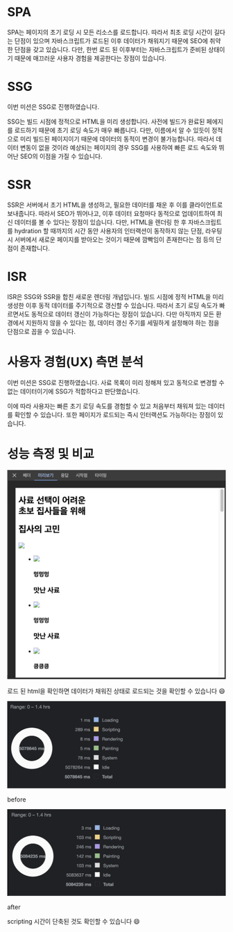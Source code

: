 # SPA

SPA는 페이지의 초기 로딩 시 모든 리소스를 로드합니다. 따라서 최초 로딩 시간이 길다는 단점이 있으며 자바스크립트가 로드된 이후 데이터가 채워지기 때문에 SEO에 취약한 단점을 갖고 있습니다. 다만, 한번 로드 된 이후부터는 자바스크립트가 준비된 상태이기 때문에 매끄러운 사용자 경험을 제공한다는 장점이 있습니다.

# SSG

이번 미션은 SSG로 진행하였습니다.

SSG는 빌드 시점에 정적으로 HTML을 미리 생성합니다. 사전에 빌드가 완료된 페에지를 로드하기 때문에 초기 로딩 속도가 매우 빠릅니다.
다만, 이름에서 알 수 있듯이 정적으로 미리 빌드된 페이지이기 때문에 데이터의 동적이 변경이 불가능합니다.
따라서 데이터 변동이 없을 것이라 예상되는 페이지의 경우 SSG를 사용하여 빠른 로드 속도와 뛰어난 SEO의 이점을 가질 수 있습니다.

# SSR

SSR은 서버에서 초기 HTML을 생성하고, 필요한 데이터를 채운 후 이를 클라이언트로 보내줍니다. 따라서 SEO가 뛰어나고, 이후 데이터 요청마다 동적으로 업데이트하여 최신 데이터를 볼 수 있다는 장점이 있습니다. 다만, HTML을 렌더링 한 후 자바스크립트를 hydration 할 때까지의 시간 동안 사용자의 인터랙션이 동작하지 않는 단점, 라우팅 시 서버에서 새로운 페이지를 받아오는 것이기 때문에 깜빡임이 존재한다는 점 등의 단점이 존재합니다.

# ISR

ISR은 SSG와 SSR을 합친 새로운 렌더링 개념입니다. 빌드 시점에 정적 HTML을 미리 생성한 이후 동적 데이터를 주기적으로 갱신할 수 있습니다. 따라서 초기 로딩 속도가 빠르면서도 동적으로 데이터 갱신이 가능하다는 장점이 있습니다. 다만 아직까지 모든 환경에서 지원하지 않을 수 있다는 점, 데이터 갱신 주기를 세밀하게 설정해야 하는 점을 단점으로 꼽을 수 있습니다.

# 사용자 경험(UX) 측면 분석

이번 미션은 SSG로 진행하였습니다.
사료 목록이 미리 정해져 있고 동적으로 변경할 수 없는 데이터이기에 SSG가 적합하다고 판단했습니다.

이에 따라 사용자는 빠른 초기 로딩 속도를 경험할 수 있고 처음부터 채워져 있는 데이터를 확인할 수 있습니다.
또한 페이지가 로드되는 즉시 인터랙션도 가능하다는 장점이 있습니다.

# 성능 측정 및 비교

![preview](./assets/zipgo_preview.png)

로드 된 html을 확인하면 데이터가 채워진 상태로 로드되는 것을 확인할 수 있습니다 😄

![spa_scripting](./assets/spa_scripting.png)

before

![ssg_scripting](./assets/ssg_scripting.png)

after

scripting 시간이 단축된 것도 확인할 수 있습니다 😄
